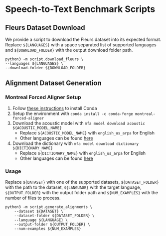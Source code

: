# Speech-to-Text Benchmark Scripts

## Fleurs Dataset Download

We provide a script to download the Fleurs dataset into its expected format.
Replace `${LANGUAGES}` with a space separated list of supported languages and `${DOWNLOAD_FOLDER}` with the output download folder path.

```
python3 -m script.download_fleurs \
--languages ${LANGUAGES} \
--download-folder ${DOWNLOAD_FOLDER}
```

## Alignment Dataset Generation

### Montreal Forced Aligner Setup

1. Follow [these instructions](https://docs.conda.io/projects/conda/en/latest/user-guide/install/index.html) to install Conda
2. Setup the environment with `conda install -c conda-forge montreal-forced-aligner`
3. Download the acoustic model with `mfa model download acoustic ${ACOUSTIC_MODEL_NAME}`
    - Replace `${ACOUSTIC_MODEL_NAME}` with `english_us_arpa` for English
    - Other languages can be found [here](https://mfa-models.readthedocs.io/en/latest/acoustic/index.html#acoustic)
4. Download the dictionary with `mfa model download dictionary ${DICTIONARY_NAME}`
    - Replace `${DICTIONARY_NAME}` with `english_us_arpa` for English
    - Other languages can be found [here](https://mfa-models.readthedocs.io/en/latest/dictionary/index.html#dictionary)

### Usage

Replace `${DATASET}` with one of the supported datasets, `${DATASET_FOLDER}` with the path to the dataset, `${LANGUAGE}` with the target language, `${OUTPUT_FOLDER}` with the output folder path and `${NUM_EXAMPLES}` with the number of files to process.

```
python3 -m script.generate_alignments \
    --dataset ${DATASET} \
    --dataset-folder ${DATASET_FOLDER} \
    --language ${LANGUAGE} \
    --output-folder ${OUTPUT_FOLDER} \
    --num-examples ${NUM_EXAMPLES}
```

